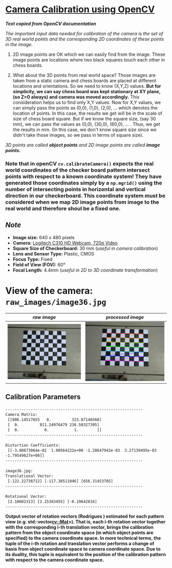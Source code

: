 # [Camera Calibration using OpenCV](https://docs.opencv.org/3.4/dc/dbb/tutorial_py_calibration.html)

***Text copied from OpenCV documentation***

*The important input data needed for calibration of the camera is the set of 3D real world points and the corresponding 2D coordinates of these points in the image.* 

1. 2D image points are OK which we can easily find from the image. These image points are locations where two black squares touch each other in chess boards.

2. What about the 3D points from real world space? Those images are taken from a static camera and chess boards are placed at different locations and orientations. So we need to know (X,Y,Z) values. **But for simplicity, we can say chess board was kept stationary at XY plane, (so Z=0 always) and camera was moved accordingly.** This consideration helps us to find only X,Y values. Now for X,Y values, we can simply pass the points as (0,0), (1,0), (2,0), ... which denotes the location of points. In this case, the results we get will be in the scale of size of chess board square. But if we know the square size, (say 30 mm), we can pass the values as (0,0), (30,0), (60,0), ... . Thus, we get the results in mm. (In this case, we don't know square size since we didn't take those images, so we pass in terms of square size).

*3D points are called **object points** and 2D image points are called **image points.***

### Note that in openCV `cv.calibrateCamera()` expects the real world coordinates of the checker board pattern intersect points with respect to a known coordinate system! They have generated those coordinates simply by a `np.mgrid()` using the number of intersecting points in horizontal and vertical direction in our checkerboard. This coordinate system must be considered when we map 2D image points from image to the real world and therefore shoul be a fixed one.

## *Note*
* **Image size:** 640 x 480 pixels<br>
* **Camera:** [Logitech C310 HD Webcam, 720p Video](https://support.logi.com/hc/en-us/articles/360023464573-Logitech-HD-Webcam-C310-Technical-Specifications)<br>
* **Square Size of Checkerboard:** 30 mm (*useful in camera calibration*)<br>
* **Lens and Sensor Type:**	Plastic, CMOS<br>
* **Focus Type:**	Fixed<br>
* **Field of View (FOV):**	60°<br>
* **Focal Length:**	4.4mm (*useful in 2D to 3D coordinate transformation*)<br>

# View of the camera: `raw_images/image36.jpg`

|*raw image* | *processed image*|
|:----:|:----:|
|<img src="raw_images/image36.jpg" width="500" />| <img src="processed_images/image26.jpg" width="500" /> |

## Calibration Parameters
```
------------------------------------------------------------
Camera Matrix:
 [[806.14517655   0.         323.87146568]
 [  0.         811.24976479 236.50327395]
 [  0.           0.           1.        ]]
------------------------------------------------------------ 

Distortion Coefficients:
 [[-3.80673064e-02  1.00564222e+00 -1.28647942e-03  3.27139495e-03 -1.79549627e+00]] 
------------------------------------------------------------

image36.jpg: 
Translational Vector: 
 [-122.22738712] [-117.38511046] [656.31453705]
------------------------------------------------------------

Rotational Vector:    
 [2.10602313] [2.15303455] [-0.19642816]
------------------------------------------------------------
```

**Output vector of rotation vectors (Rodrigues ) estimated for each pattern view 
(e.g. std::vector<cv::Mat>>). That is, each i-th rotation vector together with 
the corresponding i-th translation vector, 
brings the calibration pattern from the object coordinate space 
(in which object points are specified)  to the camera coordinate space.
In more technical terms, the tuple of the i-th rotation and translation vector 
performs a change of basis from object coordinate space to camera coordinate space.
Due to its duality, this tuple is equivalent to the position of the calibration 
pattern with respect to the camera coordinate space.**
